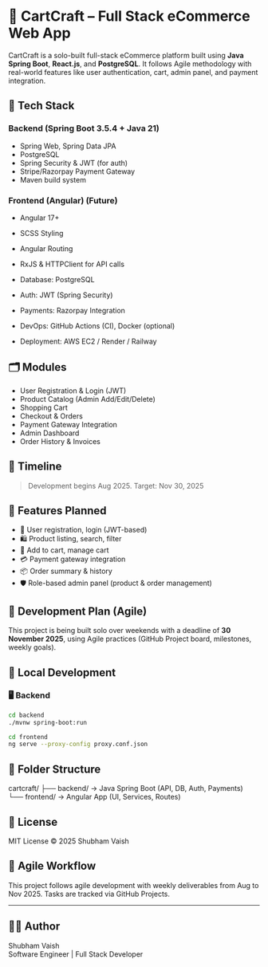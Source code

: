 # 🛒 CartCraft – Full Stack eCommerce Web App

CartCraft is a solo-built full-stack eCommerce platform built using **Java Spring Boot**, **React.js**, and **PostgreSQL**. It follows Agile methodology with real-world features like user authentication, cart, admin panel, and payment integration.


## 🔧 Tech Stack

### Backend (Spring Boot 3.5.4 + Java 21)
- Spring Web, Spring Data JPA
- PostgreSQL
- Spring Security & JWT (for auth)
- Stripe/Razorpay Payment Gateway
- Maven build system

### Frontend (Angular) (Future)
- Angular 17+
- SCSS Styling
- Angular Routing
- RxJS & HTTPClient for API calls
  
- Database: PostgreSQL
- Auth: JWT (Spring Security)
- Payments: Razorpay Integration
- DevOps: GitHub Actions (CI), Docker (optional)
- Deployment: AWS EC2 / Render / Railway

## 🗂️ Modules

- User Registration & Login (JWT)
- Product Catalog (Admin Add/Edit/Delete)
- Shopping Cart
- Checkout & Orders
- Payment Gateway Integration
- Admin Dashboard
- Order History & Invoices

## 📅 Timeline

> Development begins Aug 2025. Target: Nov 30, 2025
>
> 
## 🔧 Features Planned

- 🧾 User registration, login (JWT-based)
- 🛍️ Product listing, search, filter
- 🛒 Add to cart, manage cart
- 💳 Payment gateway integration
- 📦 Order summary & history
- 🛡️ Role-based admin panel (product & order management)

## 📅 Development Plan (Agile)
This project is being built solo over weekends with a deadline of **30 November 2025**, using Agile practices (GitHub Project board, milestones, weekly goals).

## 🧪 Local Development

### 🖥 Backend
```bash
cd backend
./mvnw spring-boot:run

cd frontend
ng serve --proxy-config proxy.conf.json


```



## 📂 Folder Structure

cartcraft/
├── backend/ → Java Spring Boot (API, DB, Auth, Payments)
└── frontend/ → Angular App (UI, Services, Routes)


## 📜 License

MIT License © 2025 Shubham Vaish



## 🔄 Agile Workflow

This project follows agile development with weekly deliverables from Aug to Nov 2025. Tasks are tracked via GitHub Projects.

---

## 👨‍💻 Author

Shubham Vaish  
Software Engineer | Full Stack Developer


